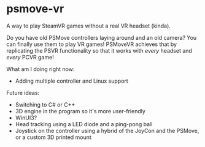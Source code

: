 # psmove-vr
A way to play SteamVR games without a real VR headset (kinda).

Do you have old PSMove controllers laying around and an old camera? You can finally use them to play VR games! PSMoveVR achieves that by replicating the PSVR functionality so that it works with *every* headset and *every* PCVR game!

What am I doing right now:
- Adding multiple controller and Linux support

Future ideas:
- Switching to C# or C++
- 3D engine in the program so it's more user-friendly
- WinUI3?
- Head tracking using a LED diode and a ping-pong ball
- Joystick on the controller using a hybrid of the JoyCon and the PSMove, or a custom 3D printed mount
